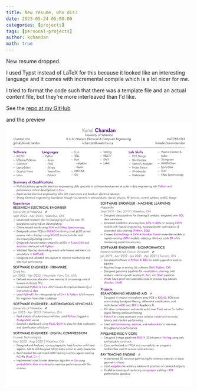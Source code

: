 ```yaml
---
title: New resume, who dis?
date: 2023-05-24 05:00:00
categories: [projects]
tags: [personal-projects]
author: kchandan
math: true
---
```


New resume dropped.

I used Typst instead of LaTeX for this because it looked like an interesting language and it comes with incremental compile which is a lot nicer for me.

I tried to format the code such that there was a template file and an actual content file, but they're more interleaved than I'd like.

See the [repo at my GitHub](https://github.com/kunalchandan/resume)

and the preview
![preview](https://github.com/kunalchandan/resume/blob/main/resume-1.png?raw=true)